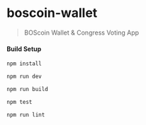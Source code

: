 # boscoin-wallet

> BOScoin Wallet & Congress Voting App

#### Build Setup

``` bash
npm install

npm run dev

npm run build

npm test

npm run lint

```

